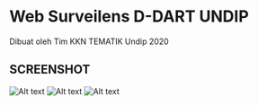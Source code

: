 # Web Surveilens D-DART UNDIP
Dibuat oleh Tim KKN TEMATIK Undip 2020

## SCREENSHOT
![Alt text](/kkn1.PNG?raw=true "KKN")
![Alt text](/kkn2.PNG?raw=true "KKN")
![Alt text](/kkn3.PNG?raw=true "KKN")
